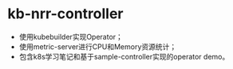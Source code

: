 # kb-nrr-controller

* 使用kubebuilder实现Operator；
* 使用metric-server进行CPU和Memory资源统计；
* 包含k8s学习笔记和基于sample-controller实现的operator demo。


